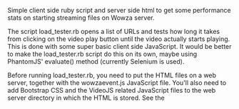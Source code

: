 Simple client side ruby script and server side html to get some performance stats on starting streaming files on Wowza server.

The script load_tester.rb opens a list of URLs and tests how long it takes from clicking on the
video play button until the video actually starts playing. This is done with some super basic client
side JavaScript. It would be better to make the load_tester.rb script do this on its own, maybe
using PhantomJS' evaluate() method (currently Selenium is used).

Before running load_tester.rb, you need to put the HTML files on a web server, together with the
wowzaevent.js JavaScript file. You'll also need to add Bootstrap CSS and the VideoJS related
JavaScript files to the web server directory in which the HTML is stored. See the <script> and
<link> tags in the web pages.
